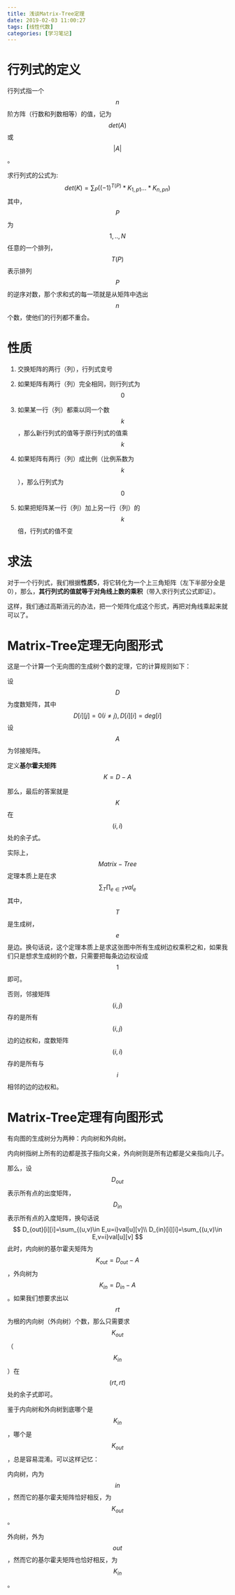 ```yaml
---
title: 浅谈Matrix-Tree定理
date: 2019-02-03 11:00:27
tags: [线性代数]
categories: [学习笔记]
---
```


# 行列式的定义

行列式指一个$$n$$阶方阵（行数和列数相等）的值，记为$$det(A)$$或$$|A|$$。

求行列式的公式为:
$$
det(K)=\sum_P((-1)^{T(P)}*K_{1,p1}...*K_{n,pn})
$$
其中，$$P$$为$$1,..,N$$任意的一个排列，$$T(P)$$表示排列$$P$$的逆序对数，那个求和式的每一项就是从矩阵中选出$$n$$个数，使他们的行列都不重合。

<!--more-->

# 性质

1. 交换矩阵的两行（列），行列式变号

2. 如果矩阵有两行（列）完全相同，则行列式为$$0$$

3. 如果某一行（列）都乘以同一个数$$k$$，那么新行列式的值等于原行列式的值乘$$k$$

4. 如果矩阵有两行（列）成比例（比例系数为$$k$$），那么行列式为$$0$$

5. 如果把矩阵某一行（列）加上另一行（列）的$$k$$倍，行列式的值不变

# 求法

对于一个行列式，我们根据**性质5**，将它转化为一个上三角矩阵（左下半部分全是0），那么，**其行列式的值就等于对角线上数的乘积**（带入求行列式公式即证）。

这样，我们通过高斯消元的办法，把一个矩阵化成这个形式，再把对角线乘起来就可以了。

# Matrix-Tree定理无向图形式

这是一个计算一个无向图的生成树个数的定理，它的计算规则如下：

设$$D$$为度数矩阵，其中
$$
D[i][j]=0(i\ne j),D[i][i]=deg[i]
$$
设$$A$$为邻接矩阵。

定义**基尔霍夫矩阵**$$K=D-A$$

那么，最后的答案就是$$K$$在$$(i,i)$$处的余子式。

实际上，$$Matrix-Tree$$定理本质上是在求
$$
\sum_{T}\prod_{e\in T}val_e
$$
其中，$$T$$是生成树，$$e$$是边。换句话说，这个定理本质上是求这张图中所有生成树边权乘积之和，如果我们只是想求生成树的个数，只需要把每条边边权设成$$1$$即可。

否则，邻接矩阵$$(i,j)$$存的是所有$$(i,j)$$边的边权和，度数矩阵$$(i,i)$$存的是所有与$$i$$相邻的边的边权和。

# Matrix-Tree定理有向图形式

有向图的生成树分为两种：内向树和外向树。

内向树指树上所有的边都是孩子指向父亲，外向树则是所有边都是父亲指向儿子。

那么，设$$D_{out}$$表示所有点的出度矩阵，$$D_{in}$$表示所有点的入度矩阵，换句话说
$$
D_{out}[i][i]=\sum_{(u,v)\in E,u=i}val[u][v]\\
D_{in}[i][i]=\sum_{(u,v)\in E,v=i}val[u][v]
$$
此时，内向树的基尔霍夫矩阵为$$K_{out}=D_{out}-A$$，外向树为$$K_{in}=D_{in}-A$$。如果我们想要求出以$$rt$$为根的内向树（外向树）个数，那么只需要求$$K_{out}$$（$$K_{in}$$）在$$(rt,rt)$$处的余子式即可。

鉴于内向树和外向树到底哪个是$$K_{in}$$，哪个是$$K_{out}$$，总是容易混淆。可以这样记忆：

内向树，内为$$in$$，然而它的基尔霍夫矩阵恰好相反，为$$K_{out}$$。

外向树，外为$$out$$，然而它的基尔霍夫矩阵也恰好相反，为$$K_{in}$$。